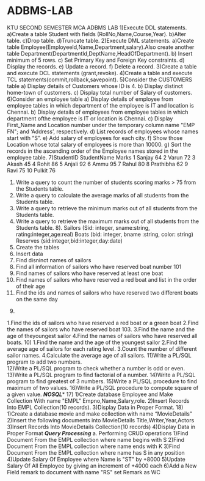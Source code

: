 # ADBMS-LAB
KTU SECOND SEMESTER MCA ADBMS LAB
1)Execute DDL statements.
  a)Create a table Student with fields (RollNo,Name,Course,Year).
  b)Alter table.
  c)Drop table.
  d)Truncate table.
2)Execute DML statements.
  a)Create table Employee(EmployeeId,Name,Department,salary).Also create another table Department(DepartmentId,DeptName,HeadOfDepartment).
  b) Insert minimum of 5 rows.
  c) Set Primary Key and Foreign Key constraints.
  d) Display the records.
  e) Update a record.
  f) Delete a record.
3)Create a table and execute DCL statements (grant,revoke).
4)Create a table and execute TCL statements(commit,rollback,savepoint).
5)Consider the CUSTOMERS table 
  a) Display details of Customers whose ID is 4.
  b) Display distinct home-town of customers.
  c) Display total number of Salary of customers.
6)Consider an employee table
  a) Display details of employee from employee tables in which department of the employee is IT and location is Chennai.
  b) Display details of employees from employee tables in which department ofthe employee is IT or location is Chennai.
  c) Display First_Name and Location number under the temporary column name "EMP FN"; and ‘Address’, respectively.
  d) List records of employees whose names start with “S”.
  e) Add salary of employees for each city.
  f) Show those Location whose total salary of employees is more than 10000.
  g) Sort the records in the ascending order of the Employee names stored in the employee table.
  7)StudentID StudentName Marks
    1        Sanjay     64
    2        Varun      72
    3        Akash      45
    4        Rohit      86
    5        Anjali     92
    6        Ammu       95
    7        Rahul      80
    8        Prathibha  62
    9        Ravi       75
    10       Pulkit     76

  1. Write a query to count the number of students scoring marks > 75 from the Students table.
  2. Write a query to calculate the average marks of all students from the Students table.
  3. Write a query to retrieve the minimum marks out of all students from the Students table.
  4. Write a query to retrieve the maximum marks out of all students from the Students table.
8). Sailors (Sid: integer, sname:string, rating:integer,age:real)
    Boats (bid: integer, bname :string, color: string)
    Reserves (sid:integer,bid:integer,day:date)
  1. Create the tables
  2. Insert data
  3. Find disninct names of sailors
  4. Find all information of sailors who have reserved boat number 101
  5. Find names of sailors who have reserved at least one boat
  6. Find names of sailors who have reserved a red boat and list in the order of their age
  7. Find the ids and names of sailors who have reserved two different boats on the same day
9)
  1.Find the ids of sailors who have reserved a red boat or a green boat
  2.Find the names of sailors who have reserved boat 103.
  3.Find the name and the age of theyoungest sailor
  4.Find the names of sailors who have reserved all boats.
10)
  1.Find the name and the age of the youngest sailor
  2.Find the average age of sailors for each rating level.
  3.Count the number of different sailor names.
  4.Calculate the average age of all sailors.
11)Write a PL/SQL program to add two numbers.           
12)Write a PL/SQL program to check whether a number is odd or even.
13)Write a PL/SQL program to find factorial of a number.
14)Write a PL/SQL program to find greatest of 3 numbers.
15)Write a PL/SQL procedure to find maximum of two values.
16)Write a PL/SQL procedure to compute square of a given value.
*****NOSQL******
17) 
  1)Create database Employee and Make Collection With name "EMPL" Empno,Name,Salary,role.
  2)Insert Records Into EMPL Collection(10 records).
  3)Display Data in Proper Format.
18)
  1)Create a database movie and make collection with name “MovieDetails”
  2)Insert the following documents into MovieDetails Title,Writer,Year,Actors
  3)Insert Records Into MovieDetails Collection(10 records)
  4)Display Data in Proper Format
  *****Query Processing*****
  a. Performing CRUD operations
  1)Find Document From the EMPL collection where name begins with S
  2)Find Document From the EMPL collection where name ends with K
  3)Find Document From the EMPL collection  where name has S in any position
  4)Update Salary Of Employee where Name is "ST" by +8000
  5)Update Salary Of All Employee by giving an increment of +4000 each
  6)Add a New Field remark to document with name "RS" set Remark as WC
